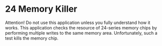 # 24 Memory Killer

Attention! Do not use this application unless you fully understand how it works. This application checks the resource of 24-series memory chips by performing multiple writes to the same memory area. Unfortunately, such a test kills the memory chip.
